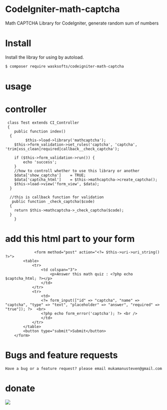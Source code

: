 # CodeIgniter-math-captcha
Math CAPTCHA Library for CodeIgniter, generate random sum of numbers

# Install

Install the libray for using by autoload.

``` bash
$ composer require wasksofts/codeigniter-math-captcha
```
# usage

   # controller 
     class Test extends CI_Controller
     {
	    public function index()
	  {
	         $this->load->library('mathcaptcha');
		$this->form_validation->set_rules('captcha', 'captcha', 'trim|xss_clean|required|callback__check_captcha');

		if ($this->form_validation->run()) {
			echo 'success';
		}
		//how to controll whether to use this library or another 
		$data['show_captcha']    = TRUE;
		$data['captcha_html']    = $this->mathcaptcha->create_captcha();
		$this->load->view('form_view', $data);
	  }

	  //this is callback function for validation
	   public function _check_captcha($code)
	  {
		return $this->mathcaptcha->_check_captcha($code);
	  }
        }
     
   # add this html part to your form
                 <form method="post" action="<?= $this->uri->uri_string() ?>">
			<table>
				<tr>
					<td colspan="3">
						<p>Answer this math quiz : <?php echo $captcha_html; ?></p>
					</td>
				</tr>
				<tr>
					<td>
					<?= form_input(["id" => "captcha", "name" => "captcha", "type" => "text", "placeholder" => "answer", "required" => "true"]); ?>  <br>
					<?php echo form_error('captcha'); ?> <br />
					</td>
				</tr>
			</table>
			<button type="submit">Submit</button>
		</form>
    
   # Bugs and feature requests
    Have a bug or a feature request? please email mukamanusteven@gmail.com

   # donate
   [![](https://www.paypalobjects.com/en_US/i/btn/btn_donateCC_LG.gif)](https://www.paypal.com/cgi-bin/webscr?cmd=_s-xclick&hosted_button_id=BCPJC49Z4ZBLG)
   
	
